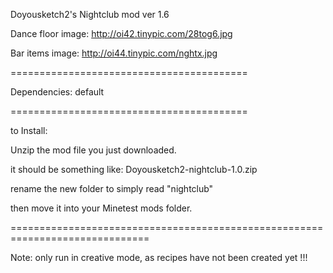 Doyousketch2's Nightclub mod
ver 1.6

Dance floor image: http://oi42.tinypic.com/28tog6.jpg

Bar items image: http://oi44.tinypic.com/nghtx.jpg

=========================================

Dependencies: default

=========================================

to Install:

Unzip the mod file you just downloaded.

it should be something like: Doyousketch2-nightclub-1.0.zip

rename the new folder to simply read "nightclub"

then move it into your Minetest mods folder.

==============================================================================

Note: only run in creative mode, as recipes have not been created yet !!!
